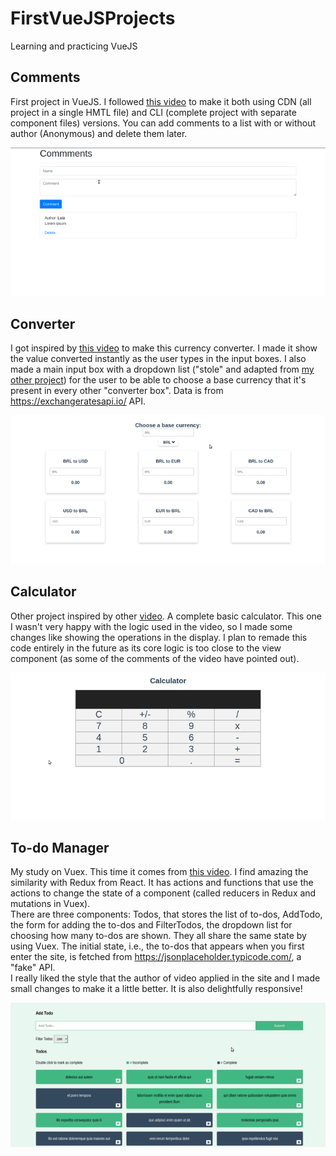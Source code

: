 # FirstVueJSProjects
Learning and practicing VueJS

## Comments
First project in VueJS. I followed <a href="https://www.youtube.com/watch?v=cSa-SMVMGsE">this video</a> to make it both using CDN (all project in a single HMTL file) and CLI (complete project with separate component files) versions. You can add comments to a list with or without author (Anonymous) and delete them later. <br/>
<p align="center">
  <img src="https://github.com/arturo32/FirstVueJSProjects/blob/master/images/comments.gif">
</p>


## Converter
I got inspired by <a href="https://www.youtube.com/watch?v=tIEa3MRBpI0&t=1820s">this video</a> to make this currency converter. I made it show the value converted instantly as the user types in the input boxes. I also made a main input box with a dropdown list ("stole" and adapted from <a href="https://github.com/arturo32/arturo32.github.io">my other project</a>) for the user to be able to choose a base currency that it's present in every other "converter box". Data is from https://exchangeratesapi.io/ API.<br/>
<p align="center">
  <img src="https://github.com/arturo32/FirstVueJSProjects/blob/master/images/converter.gif">
</p>


## Calculator
Other project inspired by other <a href="https://www.youtube.com/watch?v=m1_ih43p24s">video</a>. A complete basic calculator. This one I wasn't very happy with the logic used in the video, so I made some changes like showing the operations in the display. I plan to remade this code entirely in the future as its core logic is too close to the view component (as some of the comments of the video have pointed out). <br/>
<p align="center">
  <img src="https://github.com/arturo32/FirstVueJSProjects/blob/master/images/calculator.gif">
</p>



## To-do Manager
My study on Vuex. This time it comes from <a href="">this video</a>. I find amazing the similarity with Redux from React. It has actions and functions that use the actions to change the state of a component (called reducers in Redux and mutations in Vuex). <br/>
There are three components: Todos, that stores the list of to-dos, AddTodo, the form for adding the to-dos and FilterTodos, the dropdown list for choosing how many to-dos are shown. They all share the same state by using Vuex. The initial state, i.e., the to-dos that appears when you first enter the site, is fetched from https://jsonplaceholder.typicode.com/, a "fake" API. <br/>
I really liked the style that the author of video applied in the site and I made small changes to make it a little better. It is also delightfully responsive! <br/>
<p align="center">
  <img src="https://github.com/arturo32/FirstVueJSProjects/blob/master/images/vuex-todo-manager.gif">
</p>

